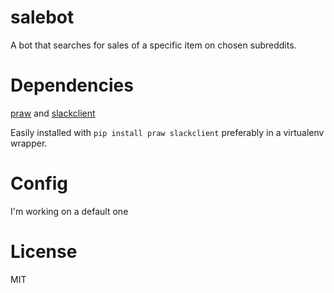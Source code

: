 # salebot
A bot that searches for sales of a specific item on chosen subreddits.

# Dependencies
[praw](https://praw.readthedocs.io/en/latest/) and [slackclient](https://pypi.python.org/pypi/slackclient)

Easily installed with `pip install praw slackclient` preferably in a virtualenv wrapper.

# Config
I'm working on a default one

# License
MIT
